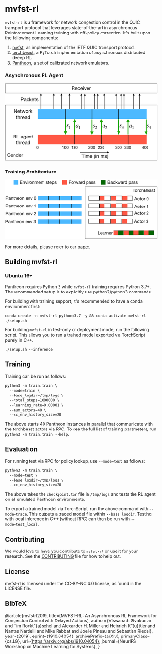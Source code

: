 # mvfst-rl
`mvfst-rl` is a framework for network congestion control in the QUIC transport protocol that leverages state-of-the-art in asynchronous Reinforcement Learning training with off-policy correction. It's built upon the following components:
1. [mvfst](https://github.com/facebookincubator/mvfst), an implementation of the IETF QUIC transport protocol.
2. [torchbeast](https://github.com/facebookresearch/torchbeast), a PyTorch implementation of asynchronous distributed deeep RL.
3. [Pantheon](https://github.com/StanfordSNR/pantheon), a set of calibrated network emulators.

### Asynchronous RL Agent
![alt text](figures/rl_agent.png "RL Agent")


### Training Architecture
![alt text](figures/training_architecture.png "Training Architecture")


For more details, please refer to our [paper](https://arxiv.org/abs/1910.03552).

## Building mvfst-rl

### Ubuntu 16+

Pantheon requires Python 2 while `mvfst-rl` training requires Python 3.7+. The recommended setup is to explicitly use python2/python3 commands.

For building with training support, it's recommended to have a conda environment first:
```
conda create -n mvfst-rl python=3.7 -y && conda activate mvfst-rl
./setup.sh
```

For building `mvfst-rl` in test-only or deployment mode, run the following script. This allows you to run a trained model exported via TorchScript purely in C++.
```
./setup.sh --inference
```

## Training
Training can be run as follows:
```
python3 -m train.train \
  --mode=train \
  --base_logdir=/tmp/logs \
  --total_steps=1000000 \
  --learning_rate=0.00001 \
  --num_actors=40 \
  --cc_env_history_size=20
```

The above starts 40 Pantheon instances in parallel that communicate with the torchbeast actors via RPC. To see the full list of training parameters, run `python3 -m train.train --help`.

## Evaluation

For running test via RPC for policy lookup, use `--mode=test` as follows:
```
python3 -m train.train \
  --mode=test \
  --base_logdir=/tmp/logs \
  --cc_env_history_size=20
```

The above takes the `checkpoint.tar` file in `/tmp/logs` and tests the RL agent on all emulated Panthoen environments.

To export a trained model via TorchScript, run the above command with `--mode=trace`. This outputs a traced model file within `--base_logdir`. Testing with local inference in C++ (without RPC) can then be run with `--mode=test_local`.

## Contributing
We would love to have you contribute to `mvfst-rl` or use it for your research. See the [CONTRIBUTING](CONTRIBUTING.md) file for how to help out.

## License
mvfst-rl is licensed under the CC-BY-NC 4.0 license, as found in the LICENSE file.

## BibTeX
@article{mvfstrl2019,
  title={MVFST-RL: An Asynchronous RL Framework for Congestion Control with Delayed Actions},
  author={Viswanath Sivakumar and Tim Rockt\"{a}schel and Alexander H. Miller and Heinrich K\"{u}ttler and Nantas Nardelli and Mike Rabbat and Joelle Pineau and Sebastian Riedel},
  year={2019},
  eprint={1910.04054},
  archivePrefix={arXiv},
  primaryClass={cs.LG},
  url={https://arxiv.org/abs/1910.04054},
  journal={NeurIPS Workshop on Machine Learning for Systems},
}
